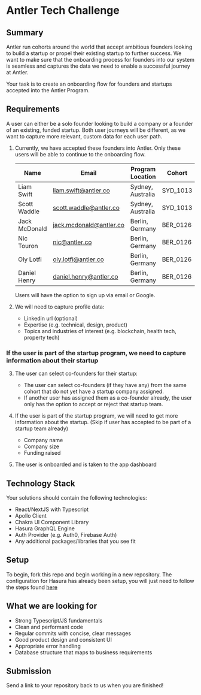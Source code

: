 # Antler Tech Challenge

## Summary

Antler run cohorts around the world that accept ambitious founders looking to build a startup or propel their existing startup to further success. We want to make sure that the onboarding process for founders into our system is seamless and captures the data we need to enable a successful journey at Antler.

Your task is to create an onboarding flow for founders and startups accepted into the Antler Program.

## Requirements

A user can either be a solo founder looking to build a company or a founder of an existing, funded startup. Both user journeys will be different, as we want to capture more relevant, custom data for each user path.

1. Currently, we have accepted these founders into Antler. Only these users will be able to continue to the onboarding flow.

   | Name          | Email                   | Program Location  | Cohort   | Program Type |
   | ------------- | ----------------------- | ----------------- | -------- | ------------ |
   | Liam Swift    | liam.swift@antler.co    | Sydney, Australia | SYD_1013 | Founder      |
   | Scott Waddle  | scott.waddle@antler.co  | Sydney, Australia | SYD_1013 | Founder      |
   | Jack McDonald | jack.mcdonald@antler.co | Berlin, Germany   | BER_0126 | Startup      |
   | Nic Touron    | nic@antler.co           | Berlin, Germany   | BER_0126 | Startup      |
   | Oly Lotfi     | oly.lotfi@antler.co     | Berlin, Germany   | BER_0126 | Startup      |
   | Daniel Henry  | daniel.henry@antler.co  | Berlin, Germany   | BER_0126 | Startup      |

   Users will have the option to sign up via email or Google.

2. We will need to capture profile data:

   - Linkedin url (optional)
   - Expertise (e.g. technical, design, product)
   - Topics and industries of interest (e.g. blockchain, health tech, property tech)

### If the user is part of the startup program, we need to capture information about their startup

3. The user can select co-founders for their startup:

   - The user can select co-founders (if they have any) from the same cohort that do not yet have a startup company assigned.
   - If another user has assigned them as a co-founder already, the user only has the option to accept or reject that startup team.

4. If the user is part of the startup program, we will need to get more information about the startup. (Skip if user has accepted to be part of a startup team already)

   - Company name
   - Company size
   - Funding raised

5. The user is onboarded and is taken to the app dashboard

## Technology Stack

Your solutions should contain the following technologies:

- React/NextJS with Typescript
- Apollo Client
- Chakra UI Component Library
- Hasura GraphQL Engine
- Auth Provider (e.g. Auth0, Firebase Auth)
- Any additional packages/libraries that you see fit

## Setup

To begin, fork this repo and begin working in a new repository. The configuration for Hasura has already been setup, you will just need to follow the steps found [here](./hasura/README.md)

## What we are looking for

- Strong Typescript/JS fundamentals
- Clean and performant code
- Regular commits with concise, clear messages
- Good product design and consistent UI
- Appropriate error handling
- Database structure that maps to business requirements

## Submission

Send a link to your repository back to us when you are finished!
